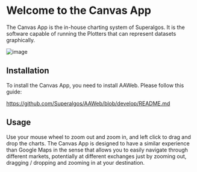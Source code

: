 # Welcome to the Canvas App

The Canvas App is the in-house charting system of Superalgos. It is the software capable of running the Plotters that can represent datasets graphically.

![image](https://user-images.githubusercontent.com/9479367/56820881-520f0f80-684d-11e9-9f47-4b3ca38370e9.png)

## Installation 

To install the Canvas App, you need to install AAWeb. Please follow this guide:

https://github.com/Superalgos/AAWeb/blob/develop/README.md

## Usage

Use your mouse wheel to zoom out and zoom in, and left click to drag and drop the charts. The Canvas App is designed to have a similar experience than Google Maps in the sense that allows you to easily navigate through different markets, potentially at different exchanges just by zooming out, dragging / dropping and zooming in at your destination.
